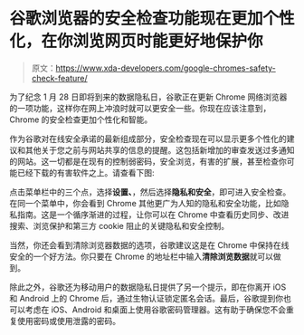 # 谷歌浏览器的安全检查功能现在更加个性化，在你浏览网页时能更好地保护你

> 原文：<https://www.xda-developers.com/google-chromes-safety-check-feature/>

为了纪念 1 月 28 日即将到来的数据隐私日，谷歌正在更新 Chrome 网络浏览器的一项功能，这样你在网上冲浪时就可以更安全一些。你现在应该注意到，Chrome 的安全检查更加个性化和智能。

作为谷歌对在线安全承诺的最新组成部分，安全检查现在可以显示更多个性化的建议和其他关于您之前与网站共享的信息的提醒。这包括新增加的审查发送过多通知的网站。这一切都是在现有的控制弱密码，安全浏览，有害的扩展，甚至检查你可能已经下载的有害软件之上。请查看下图:

点击菜单栏中的三个点，选择**设置、**，然后选择**隐私和安全**，即可进入安全检查。在同一个菜单中，你会看到 Chrome 其他更广为人知的隐私和安全功能，比如隐私指南。这是一个循序渐进的过程，让你可以在 Chrome 中查看历史同步、改进搜索、浏览保护和第三方 cookie 阻止的关键隐私和安全控制。

当然，你还会看到清除浏览器数据的选项，谷歌建议这是在 Chrome 中保持在线安全的一个好方法。你只要在 Chrome 的地址栏中输入**清除浏览数据**就可以做到。

除此之外，谷歌还为移动用户的数据隐私日提供了另一个提示，即在你离开 iOS 和 Android 上的 Chrome 后，通过生物认证锁定匿名会话。最后，谷歌提到你也可以考虑在 iOS、Android 和桌面上使用谷歌密码管理器。这有助于确保您不会重复使用密码或使用泄露的密码。